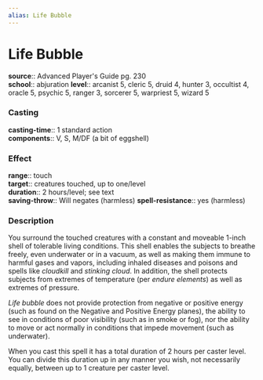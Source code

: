 ```yaml
---
alias: Life Bubble
---
```


# Life Bubble 

**source**:: Advanced Player's Guide pg. 230  
**school**:: abjuration
**level**:: arcanist 5, cleric 5, druid 4, hunter 3, occultist 4, oracle 5, psychic 5, ranger 3, sorcerer 5, warpriest 5, wizard 5

### Casting 

**casting-time**:: 1 standard action  
**components**:: V, S, M/DF (a bit of eggshell)

### Effect 

**range**:: touch  
**target**:: creatures touched, up to one/level  
**duration**:: 2 hours/level; see text  
**saving-throw**:: Will negates (harmless)
**spell-resistance**:: yes (harmless)

### Description 

You surround the touched creatures with a constant and moveable 1-inch shell of tolerable living conditions. This shell enables the subjects to breathe freely, even underwater or in a vacuum, as well as making them immune to harmful gases and vapors, including inhaled diseases and poisons and spells like *cloudkill* and *stinking cloud*. In addition, the shell protects subjects from extremes of temperature (per *endure elements*) as well as extremes of pressure.  
  
*Life bubble* does not provide protection from negative or positive energy (such as found on the Negative and Positive Energy planes), the ability to see in conditions of poor visibility (such as in smoke or fog), nor the ability to move or act normally in conditions that impede movement (such as underwater).  
  
When you cast this spell it has a total duration of 2 hours per caster level. You can divide this duration up in any manner you wish, not necessarily equally, between up to 1 creature per caster level.
